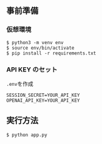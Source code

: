 ## 事前準備

### 仮想環境
```
$ python3 -m venv env
$ source env/bin/activate
$ pip install -r requirements.txt
```

### API KEY のセット
`.env`を作成
```
SESSION_SECRET=YOUR_API_KEY
OPENAI_API_KEY=YOUR_API_KEY
```

## 実行方法
```
$ python app.py
```